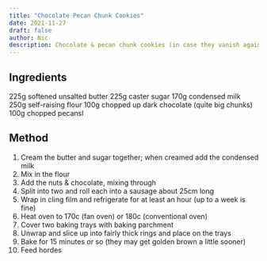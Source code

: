 ```yaml
---
title: "Chocolate Pecan Chunk Cookies"
date: 2021-11-27
draft: false
author: Nic 
description: Chocolate & pecan chunk cookies (in case they vanish again
---
```


## Ingredients

225g softened unsalted butter
225g caster sugar
170g condensed milk
250g self-raising flour
100g chopped up dark chocolate (quite big chunks)
100g chopped pecansl

## Method

1. Cream the butter and sugar together; when creamed add the condensed milk
2. Mix in the flour
3. Add the nuts & chocolate, mixing through
4. Split into two and roll each into a sausage about 25cm long
5. Wrap in cling film and refrigerate for at least an hour (up to a week is fine)
6. Heat oven to 170c (fan oven) or 180c (conventional oven)
7. Cover two baking trays with baking parchment
8. Unwrap and slice up into fairly thick rings and place on the trays 
9. Bake for 15 minutes or so (they may get golden brown a little sooner)
10. Feed hordes


